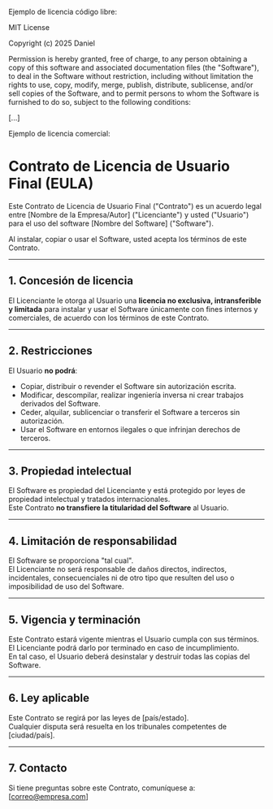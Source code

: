 Ejemplo de licencia código libre:

MIT License

Copyright (c) 2025 Daniel

Permission is hereby granted, free of charge, to any person obtaining a copy
of this software and associated documentation files (the "Software"), to deal
in the Software without restriction, including without limitation the rights
to use, copy, modify, merge, publish, distribute, sublicense, and/or sell
copies of the Software, and to permit persons to whom the Software is
furnished to do so, subject to the following conditions:

[...]

Ejemplo de licencia comercial:

# Contrato de Licencia de Usuario Final (EULA)

Este Contrato de Licencia de Usuario Final ("Contrato") es un acuerdo legal entre
[Nombre de la Empresa/Autor] ("Licenciante") y usted ("Usuario") para el uso del
software [Nombre del Software] ("Software").

Al instalar, copiar o usar el Software, usted acepta los términos de este Contrato.

---

## 1. Concesión de licencia
El Licenciante le otorga al Usuario una **licencia no exclusiva, intransferible y limitada**
para instalar y usar el Software únicamente con fines internos y comerciales, de acuerdo con
los términos de este Contrato.

---

## 2. Restricciones
El Usuario **no podrá**:
- Copiar, distribuir o revender el Software sin autorización escrita.
- Modificar, descompilar, realizar ingeniería inversa ni crear trabajos derivados del Software.
- Ceder, alquilar, sublicenciar o transferir el Software a terceros sin autorización.
- Usar el Software en entornos ilegales o que infrinjan derechos de terceros.

---

## 3. Propiedad intelectual
El Software es propiedad del Licenciante y está protegido por leyes de propiedad
intelectual y tratados internacionales.  
Este Contrato **no transfiere la titularidad del Software** al Usuario.

---

## 4. Limitación de responsabilidad
El Software se proporciona "tal cual".  
El Licenciante no será responsable de daños directos, indirectos, incidentales,
consecuenciales ni de otro tipo que resulten del uso o imposibilidad de uso del Software.

---

## 5. Vigencia y terminación
Este Contrato estará vigente mientras el Usuario cumpla con sus términos.  
El Licenciante podrá darlo por terminado en caso de incumplimiento.  
En tal caso, el Usuario deberá desinstalar y destruir todas las copias del Software.

---

## 6. Ley aplicable
Este Contrato se regirá por las leyes de [país/estado].  
Cualquier disputa será resuelta en los tribunales competentes de [ciudad/país].

---

## 7. Contacto
Si tiene preguntas sobre este Contrato, comuníquese a:  
 [correo@empresa.com]


